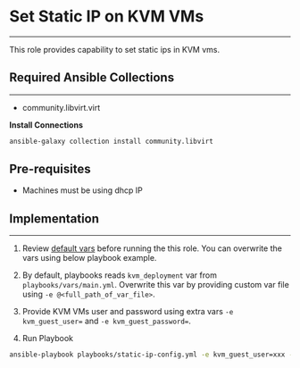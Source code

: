 # Set Static IP on KVM VMs
***
This role provides capability to set static ips in KVM vms.

## Required Ansible Collections
***
- community.libvirt.virt

**Install Connections**
```bash
ansible-galaxy collection install community.libvirt
```

## Pre-requisites
- Machines must be using dhcp IP

## Implementation
***
1. Review [default vars](./defaults/main.yml) before running the this role. You can overwrite the vars using below playbook example.

2. By default, playbooks reads `kvm_deployment` var from `playbooks/vars/main.yml`. Overwrite this var by providing custom var file using `-e @<full_path_of_var_file>`.
   
3. Provide KVM VMs user and password using extra vars `-e kvm_guest_user=` and `-e kvm_guest_password=`.

4. Run Playbook

```bash
ansible-playbook playbooks/static-ip-config.yml -e kvm_guest_user=xxx -e kvm_guest_password=yyy
```